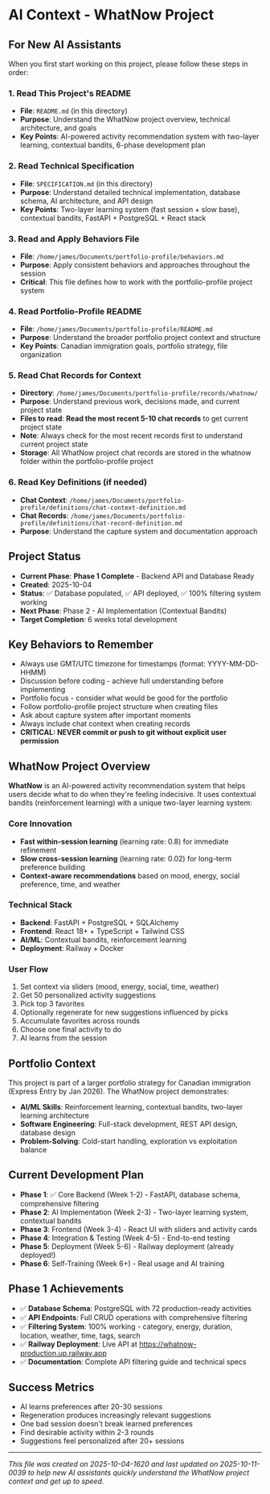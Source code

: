 # AI Context - WhatNow Project

## For New AI Assistants

When you first start working on this project, please follow these steps in order:

### 1. Read This Project's README
- **File**: `README.md` (in this directory)
- **Purpose**: Understand the WhatNow project overview, technical architecture, and goals
- **Key Points**: AI-powered activity recommendation system with two-layer learning, contextual bandits, 6-phase development plan

### 2. Read Technical Specification
- **File**: `SPECIFICATION.md` (in this directory)
- **Purpose**: Understand detailed technical implementation, database schema, AI architecture, and API design
- **Key Points**: Two-layer learning system (fast session + slow base), contextual bandits, FastAPI + PostgreSQL + React stack

### 3. Read and Apply Behaviors File
- **File**: `/home/james/Documents/portfolio-profile/behaviors.md`
- **Purpose**: Apply consistent behaviors and approaches throughout the session
- **Critical**: This file defines how to work with the portfolio-profile project system

### 4. Read Portfolio-Profile README
- **File**: `/home/james/Documents/portfolio-profile/README.md`
- **Purpose**: Understand the broader portfolio project context and structure
- **Key Points**: Canadian immigration goals, portfolio strategy, file organization

### 5. Read Chat Records for Context
- **Directory**: `/home/james/Documents/portfolio-profile/records/whatnow/`
- **Purpose**: Understand previous work, decisions made, and current project state
- **Files to read**: **Read the most recent 5-10 chat records** to get current project state
- **Note**: Always check for the most recent records first to understand current project state
- **Storage**: All WhatNow project chat records are stored in the whatnow folder within the portfolio-profile project

### 6. Read Key Definitions (if needed)
- **Chat Context**: `/home/james/Documents/portfolio-profile/definitions/chat-context-definition.md`
- **Chat Records**: `/home/james/Documents/portfolio-profile/definitions/chat-record-definition.md`
- **Purpose**: Understand the capture system and documentation approach

## Project Status
- **Current Phase**: **Phase 1 Complete** - Backend API and Database Ready
- **Created**: 2025-10-04
- **Status**: ✅ Database populated, ✅ API deployed, ✅ 100% filtering system working
- **Next Phase**: Phase 2 - AI Implementation (Contextual Bandits)
- **Target Completion**: 6 weeks total development

## Key Behaviors to Remember
- Always use GMT/UTC timezone for timestamps (format: YYYY-MM-DD-HHMM)
- Discussion before coding - achieve full understanding before implementing
- Portfolio focus - consider what would be good for the portfolio
- Follow portfolio-profile project structure when creating files
- Ask about capture system after important moments
- Always include chat context when creating records
- **CRITICAL: NEVER commit or push to git without explicit user permission**

## WhatNow Project Overview
**WhatNow** is an AI-powered activity recommendation system that helps users decide what to do when they're feeling indecisive. It uses contextual bandits (reinforcement learning) with a unique two-layer learning system:

### Core Innovation
- **Fast within-session learning** (learning rate: 0.8) for immediate refinement
- **Slow cross-session learning** (learning rate: 0.02) for long-term preference building
- **Context-aware recommendations** based on mood, energy, social preference, time, and weather

### Technical Stack
- **Backend**: FastAPI + PostgreSQL + SQLAlchemy
- **Frontend**: React 18+ + TypeScript + Tailwind CSS
- **AI/ML**: Contextual bandits, reinforcement learning
- **Deployment**: Railway + Docker

### User Flow
1. Set context via sliders (mood, energy, social, time, weather)
2. Get 50 personalized activity suggestions
3. Pick top 3 favorites
4. Optionally regenerate for new suggestions influenced by picks
5. Accumulate favorites across rounds
6. Choose one final activity to do
7. AI learns from the session

## Portfolio Context
This project is part of a larger portfolio strategy for Canadian immigration (Express Entry by Jan 2026). The WhatNow project demonstrates:
- **AI/ML Skills**: Reinforcement learning, contextual bandits, two-layer learning architecture
- **Software Engineering**: Full-stack development, REST API design, database design
- **Problem-Solving**: Cold-start handling, exploration vs exploitation balance

## Current Development Plan
- **Phase 1**: ✅ Core Backend (Week 1-2) - FastAPI, database schema, comprehensive filtering
- **Phase 2**: AI Implementation (Week 2-3) - Two-layer learning system, contextual bandits
- **Phase 3**: Frontend (Week 3-4) - React UI with sliders and activity cards
- **Phase 4**: Integration & Testing (Week 4-5) - End-to-end testing
- **Phase 5**: Deployment (Week 5-6) - Railway deployment (already deployed!)
- **Phase 6**: Self-Training (Week 6+) - Real usage and AI training

## Phase 1 Achievements
- ✅ **Database Schema**: PostgreSQL with 72 production-ready activities
- ✅ **API Endpoints**: Full CRUD operations with comprehensive filtering
- ✅ **Filtering System**: 100% working - category, energy, duration, location, weather, time, tags, search
- ✅ **Railway Deployment**: Live API at https://whatnow-production.up.railway.app
- ✅ **Documentation**: Complete API filtering guide and technical specs

## Success Metrics
- AI learns preferences after 20-30 sessions
- Regeneration produces increasingly relevant suggestions
- One bad session doesn't break learned preferences
- Find desirable activity within 2-3 rounds
- Suggestions feel personalized after 20+ sessions

---
*This file was created on 2025-10-04-1620 and last updated on 2025-10-11-0039 to help new AI assistants quickly understand the WhatNow project context and get up to speed.*
